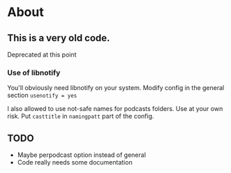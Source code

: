 # About

## This is a very old code. 
Deprecated at this point

### Use of libnotify
You'll obviously need libnotify on your system.
Modify config in the general section
`usenotify = yes`

I also allowed to use not-safe names for podcasts folders.
Use at your own risk. 
Put `casttitle` in `namingpatt` part of the config.

## TODO
* Maybe perpodcast option instead of general
* Code really needs some documentation
